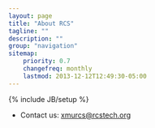```yaml
---
layout: page
title: "About RCS"
tagline: ""
description: ""
group: "navigation"
sitemap:
    priority: 0.7
    changefreq: monthly
    lastmod: 2013-12-12T12:49:30-05:00
---
```

{% include JB/setup %}
* Contact us: [xmurcs@rcstech.org][mail]

[mail]: mailto:xmurcs@rcstech.org